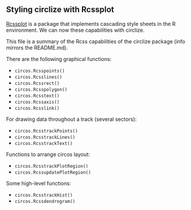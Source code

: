 ## Styling circlize with Rcssplot

[Rcssplot](https://github.com/tkonopka/Rcssplot) is a package that implements cascading style sheets in the R environment. We can now these capabilities with circlize.

This file is a summary of the Rcss capabilities of the circlize package (info mirrors the README.md).

There are the following graphical functions:

- `circos.Rcsspoints()`
- `circos.Rcsslines()`
- `circos.Rcssrect()`
- `circos.Rcsspolygon()`
- `circos.Rcsstext()`
- `circos.Rcssaxis()`
- `circos.Rcsslink()`

For drawing data throughout a track (several sectors):

- `circos.RcsstrackPoints()`
- `circos.RcsstrackLines()`
- `circos.RcsstrackText()`

Functions to arrange circos layout:

- `circos.RcsstrackPlotRegion()`
- `circos.RcssupdatePlotRegion()`

Some high-level functions:

- `circos.RcsstrackHist()`
- `circos.Rcssdendrogram()`



